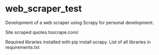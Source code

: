 # web_scraper_test
Development of a web scraper using Scrapy for personal development.

Site scraped quotes.toscrape.com/

Required libraries installed with pip install scrapy. List of all libraries in requirements.txt
